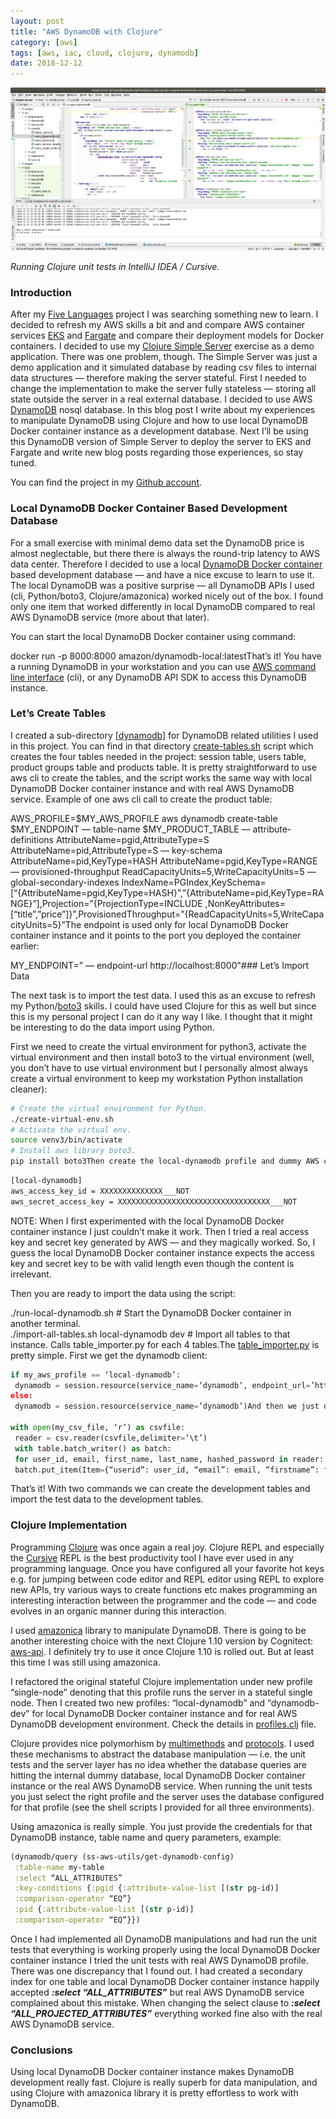 ```yaml
---
layout: post
title: "AWS DynamoDB with Clojure"
category: [aws]
tags: [aws, iac, cloud, clojure, dynamodb]
date: 2018-12-12
---
```


![](/img/2018-12-12-aws-dynamodb-with-clojure_img_1.png)

*Running Clojure unit tests in IntelliJ IDEA / Cursive.*

### Introduction

After my [Five Languages](https://medium.com/@kari.marttila/five-languages-five-stories-1afd7b0b583f) project I was searching something new to learn. I decided to refresh my AWS skills a bit and and compare AWS container services [EKS](https://aws.amazon.com/eks/) and [Fargate](https://aws.amazon.com/fargate/) and compare their deployment models for Docker containers. I decided to use my [Clojure Simple Server](https://github.com/karimarttila/clojure/tree/master/clj-ring-cljs-reagent-demo/simple-server) exercise as a demo application. There was one problem, though. The Simple Server was just a demo application and it simulated database by reading csv files to internal data structures — therefore making the server stateful. First I needed to change the implementation to make the server fully stateless — storing all state outside the server in a real external database. I decided to use AWS [DynamoDB](https://aws.amazon.com/dynamodb/) nosql database. In this blog post I write about my experiences to manipulate DynamoDB using Clojure and how to use local DynamoDB Docker container instance as a development database. Next I’ll be using this DynamoDB version of Simple Server to deploy the server to EKS and Fargate and write new blog posts regarding those experiences, so stay tuned.

You can find the project in my [Github account](https://github.com/karimarttila/clojure/tree/master/clj-ring-cljs-reagent-demo/simple-server).

### Local DynamoDB Docker Container Based Development Database

For a small exercise with minimal demo data set the DynamoDB price is almost neglectable, but there there is always the round-trip latency to AWS data center. Therefore I decided to use a local [DynamoDB Docker container](https://hub.docker.com/r/amazon/dynamodb-local/) based development database — and have a nice excuse to learn to use it. The local DynamoDB was a positive surprise — all DynamoDB APIs I used (cli, Python/boto3, Clojure/amazonica) worked nicely out of the box. I found only one item that worked differently in local DynamoDB compared to real AWS DynamoDB service (more about that later).

You can start the local DynamoDB Docker container using command:

docker run -p 8000:8000 amazon/dynamodb-local:latestThat’s it! You have a running DynamoDB in your workstation and you can use [AWS command line interface](https://aws.amazon.com/cli/) (cli), or any DynamoDB API SDK to access this DynamoDB instance.

### Let’s Create Tables

I created a sub-directory [[dynamodb](https://github.com/karimarttila/clojure/tree/master/clj-ring-cljs-reagent-demo/simple-server/dynamodb)] for DynamoDB related utilities I used in this project. You can find in that directory [create-tables.sh](https://github.com/karimarttila/clojure/blob/master/clj-ring-cljs-reagent-demo/simple-server/dynamodb/create-tables.sh) script which creates the four tables needed in the project: session table, users table, product groups table and products table. It is pretty straightforward to use aws cli to create the tables, and the script works the same way with local DynamoDB Docker container instance and with real AWS DynamoDB service. Example of one aws cli call to create the product table:

AWS_PROFILE=$MY_AWS_PROFILE aws dynamodb create-table $MY_ENDPOINT — table-name $MY_PRODUCT_TABLE — attribute-definitions AttributeName=pgid,AttributeType=S AttributeName=pid,AttributeType=S — key-schema AttributeName=pid,KeyType=HASH AttributeName=pgid,KeyType=RANGE — provisioned-throughput ReadCapacityUnits=5,WriteCapacityUnits=5 — global-secondary-indexes IndexName=PGIndex,KeySchema=[“{AttributeName=pgid,KeyType=HASH}”,”{AttributeName=pid,KeyType=RANGE}”],Projection=”{ProjectionType=INCLUDE ,NonKeyAttributes=[“title”,”price”]}”,ProvisionedThroughput=”{ReadCapacityUnits=5,WriteCapacityUnits=5}”The endpoint is used only for local DynamoDB Docker container instance and it points to the port you deployed the container earlier:

MY_ENDPOINT=” — endpoint-url http://localhost:8000"### Let’s Import Data

The next task is to import the test data. I used this as an excuse to refresh my Python/[boto3](https://boto3.amazonaws.com/v1/documentation/api/latest/index.html) skills. I could have used Clojure for this as well but since this is my personal project I can do it any way I like. I thought that it might be interesting to do the data import using Python.

First we need to create the virtual environment for python3, activate the virtual environment and then install boto3 to the virtual environment (well, you don’t have to use virtual environment but I personally almost always create a virtual environment to keep my workstation Python installation cleaner):

```bash
# Create the virtual environment for Python.  
./create-virtual-env.sh  
# Activate the virtual env.  
source venv3/bin/activate  
# Install aws library boto3.  
pip install boto3Then create the local-dynamodb profile and dummy AWS credentials in your ~/.aws/credentials file:
```

```bash
[local-dynamodb]  
aws_access_key_id = XXXXXXXXXXXXXX___NOT  
aws_secret_access_key = XXXXXXXXXXXXXXXXXXXXXXXXXXXXXXXXXX___NOT
```

NOTE: When I first experimented with the local DynamoDB Docker container instance I just couldn’t make it work. Then I tried a real access key and secret key generated by AWS — and they magically worked. So, I guess the local DynamoDB Docker container instance expects the access key and secret key to be with valid length even though the content is irrelevant.

Then you are ready to import the data using the script:

./run-local-dynamodb.sh # Start the DynamoDB Docker container in another terminal.  
./import-all-tables.sh local-dynamodb dev # Import all tables to that instance. Calls table_importer.py for each 4 tables.The [table_importer.py](https://github.com/karimarttila/clojure/blob/master/clj-ring-cljs-reagent-demo/simple-server/dynamodb/table_importer.py) is pretty simple. First we get the dynamodb client:

```python
if my_aws_profile == ‘local-dynamodb’:   
 dynamodb = session.resource(service_name=’dynamodb’, endpoint_url=’http://localhost:8000')   
else:   
 dynamodb = session.resource(service_name=’dynamodb’)And then we just dump everything from the csv file to DynamoDB:

with open(my_csv_file, ‘r’) as csvfile:   
 reader = csv.reader(csvfile,delimiter=’\t’)   
 with table.batch_writer() as batch:   
 for user_id, email, first_name, last_name, hashed_password in reader:   
 batch.put_item(Item={“userid”: user_id, “email”: email, “firstname”: first_name, “lastname”: last_name, “hpwd”: hashed_password})
```

That’s it! With two commands we can create the development tables and import the test data to the development tables.

### Clojure Implementation

Programming [Clojure](https://clojure.org/) was once again a real joy. Clojure REPL and especially the [Cursive](https://cursive-ide.com/) REPL is the best productivity tool I have ever used in any programming language. Once you have configured all your favorite hot keys e.g. for jumping between code editor and REPL editor using REPL to explore new APIs, try various ways to create functions etc makes programming an interesting interaction between the programmer and the code — and code evolves in an organic manner during this interaction.

I used [amazonica](https://github.com/mcohen01/amazonica) library to manipulate DynamoDB. There is going to be another interesting choice with the next Clojure 1.10 version by Cognitect: [aws-api](https://github.com/cognitect-labs/aws-api). I definitely try to use it once Clojure 1.10 is rolled out. But at least this time I was still using amazonica.

I refactored the original stateful Clojure implementation under new profile “single-node” denoting that this profile runs the server in a stateful single node. Then I created two new profiles: “local-dynamodb” and “dynamodb-dev” for local DynamoDB Docker container instance and for real AWS DynamoDB development environment. Check the details in [profiles.clj](https://github.com/karimarttila/clojure/blob/master/clj-ring-cljs-reagent-demo/simple-server/profiles.clj) file.

Clojure provides nice polymorhism by [multimethods](https://clojure.org/reference/multimethods) and [protocols](https://clojure.org/reference/protocols). I used these mechanisms to abstract the database manipulation — i.e. the unit tests and the server layer has no idea whether the database queries are hitting the internal dummy database, local DynamoDB Docker container instance or the real AWS DynamoDB service. When running the unit tests you just select the right profile and the server uses the database configured for that profile (see the shell scripts I provided for all three environments).

Using amazonica is really simple. You just provide the credentials for that DynamoDB instance, table name and query parameters, example:

```clojure
(dynamodb/query (ss-aws-utils/get-dynamodb-config)  
 :table-name my-table  
 :select “ALL_ATTRIBUTES”  
 :key-conditions {:pgid {:attribute-value-list [(str pg-id)]  
 :comparison-operator “EQ”}  
 :pid {:attribute-value-list [(str p-id)]  
 :comparison-operator “EQ”}})
```

Once I had implemented all DynamoDB manipulations and had run the unit tests that everything is working properly using the local DynamoDB Docker container instance I tried the unit tests with real AWS DynamoDB profile. There was one discrepancy that I found out. I had created a secondary index for one table and local DynamoDB Docker container instance happily accepted ***:select “ALL_ATTRIBUTES”*** but real AWS DynamoDB service complained about this mistake. When changing the select clause to ***:select “ALL_PROJECTED_ATTRIBUTES”*** everything worked fine also with the real AWS DynamoDB service.

### Conclusions

Using local DynamoDB Docker container instance makes DynamoDB development really fast. Clojure is really superb for data manipulation, and using Clojure with amazonica library it is pretty effortless to work with DynamoDB.

  
